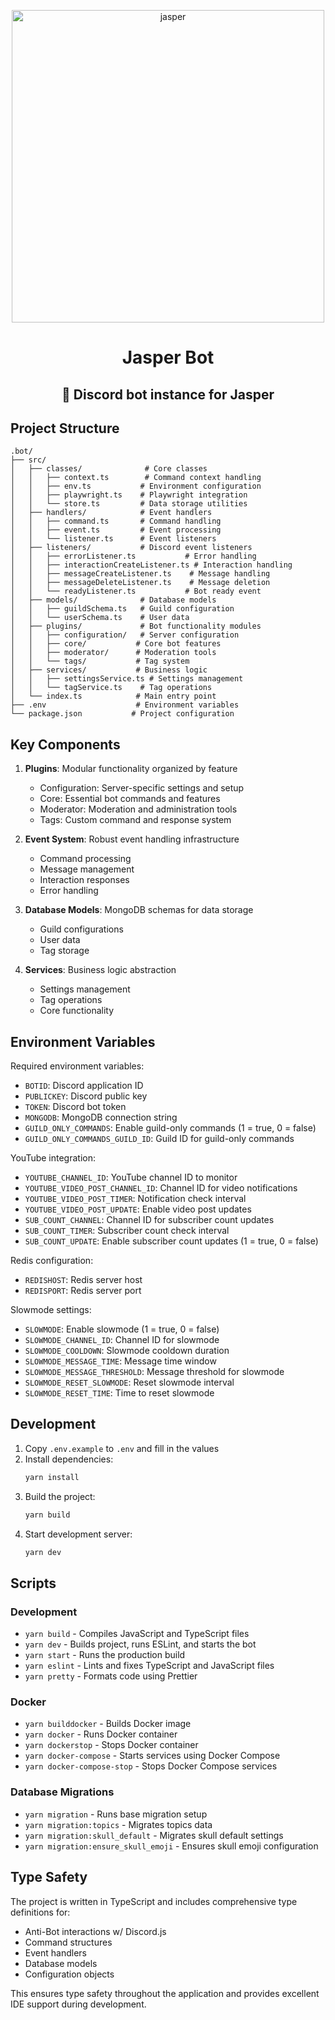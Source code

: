<p align="center"><img src="https://github.com/JayyDoesDev/jasper/blob/main/.github/assets/jasper.png?raw=true" alt="jasper" width="500""></p>
<h1 align="center">Jasper Bot</h1>
<h2 align="center">🤖 Discord bot instance for Jasper</h2>

## Project Structure

```
.bot/
├── src/
│   ├── classes/              # Core classes
│   │   ├── context.ts        # Command context handling
│   │   ├── env.ts           # Environment configuration
│   │   ├── playwright.ts    # Playwright integration
│   │   └── store.ts         # Data storage utilities
│   ├── handlers/            # Event handlers
│   │   ├── command.ts       # Command handling
│   │   ├── event.ts         # Event processing
│   │   └── listener.ts      # Event listeners
│   ├── listeners/           # Discord event listeners
│   │   ├── errorListener.ts           # Error handling
│   │   ├── interactionCreateListener.ts # Interaction handling
│   │   ├── messageCreateListener.ts    # Message handling
│   │   ├── messageDeleteListener.ts    # Message deletion
│   │   └── readyListener.ts           # Bot ready event
│   ├── models/              # Database models
│   │   ├── guildSchema.ts   # Guild configuration
│   │   └── userSchema.ts    # User data
│   ├── plugins/             # Bot functionality modules
│   │   ├── configuration/   # Server configuration
│   │   ├── core/           # Core bot features
│   │   ├── moderator/      # Moderation tools
│   │   └── tags/           # Tag system
│   ├── services/           # Business logic
│   │   ├── settingsService.ts # Settings management
│   │   └── tagService.ts    # Tag operations
│   └── index.ts            # Main entry point
├── .env                    # Environment variables
└── package.json           # Project configuration
```

## Key Components

1. **Plugins**: Modular functionality organized by feature
   - Configuration: Server-specific settings and setup
   - Core: Essential bot commands and features
   - Moderator: Moderation and administration tools
   - Tags: Custom command and response system

2. **Event System**: Robust event handling infrastructure
   - Command processing
   - Message management
   - Interaction responses
   - Error handling

3. **Database Models**: MongoDB schemas for data storage
   - Guild configurations
   - User data
   - Tag storage

4. **Services**: Business logic abstraction
   - Settings management
   - Tag operations
   - Core functionality

## Environment Variables

Required environment variables:
- `BOTID`: Discord application ID
- `PUBLICKEY`: Discord public key
- `TOKEN`: Discord bot token
- `MONGODB`: MongoDB connection string
- `GUILD_ONLY_COMMANDS`: Enable guild-only commands (1 = true, 0 = false)
- `GUILD_ONLY_COMMANDS_GUILD_ID`: Guild ID for guild-only commands

YouTube integration:
- `YOUTUBE_CHANNEL_ID`: YouTube channel ID to monitor
- `YOUTUBE_VIDEO_POST_CHANNEL_ID`: Channel ID for video notifications
- `YOUTUBE_VIDEO_POST_TIMER`: Notification check interval
- `YOUTUBE_VIDEO_POST_UPDATE`: Enable video post updates
- `SUB_COUNT_CHANNEL`: Channel ID for subscriber count updates
- `SUB_COUNT_TIMER`: Subscriber count check interval
- `SUB_COUNT_UPDATE`: Enable subscriber count updates (1 = true, 0 = false)

Redis configuration:
- `REDISHOST`: Redis server host
- `REDISPORT`: Redis server port

Slowmode settings:
- `SLOWMODE`: Enable slowmode (1 = true, 0 = false)
- `SLOWMODE_CHANNEL_ID`: Channel ID for slowmode
- `SLOWMODE_COOLDOWN`: Slowmode cooldown duration
- `SLOWMODE_MESSAGE_TIME`: Message time window
- `SLOWMODE_MESSAGE_THRESHOLD`: Message threshold for slowmode
- `SLOWMODE_RESET_SLOWMODE`: Reset slowmode interval
- `SLOWMODE_RESET_TIME`: Time to reset slowmode

## Development

1. Copy `.env.example` to `.env` and fill in the values
2. Install dependencies:
   ```bash
   yarn install
   ```
3. Build the project:
   ```bash
   yarn build
   ```
4. Start development server:
   ```bash
   yarn dev
   ```

## Scripts

### Development
- `yarn build` - Compiles JavaScript and TypeScript files
- `yarn dev` - Builds project, runs ESLint, and starts the bot
- `yarn start` - Runs the production build
- `yarn eslint` - Lints and fixes TypeScript and JavaScript files
- `yarn pretty` - Formats code using Prettier

### Docker
- `yarn builddocker` - Builds Docker image
- `yarn docker` - Runs Docker container
- `yarn dockerstop` - Stops Docker container
- `yarn docker-compose` - Starts services using Docker Compose
- `yarn docker-compose-stop` - Stops Docker Compose services

### Database Migrations
- `yarn migration` - Runs base migration setup
- `yarn migration:topics` - Migrates topics data
- `yarn migration:skull_default` - Migrates skull default settings
- `yarn migration:ensure_skull_emoji` - Ensures skull emoji configuration

## Type Safety

The project is written in TypeScript and includes comprehensive type definitions for:
- Anti-Bot interactions w/ Discord.js
- Command structures
- Event handlers
- Database models
- Configuration objects

This ensures type safety throughout the application and provides excellent IDE support during development.
